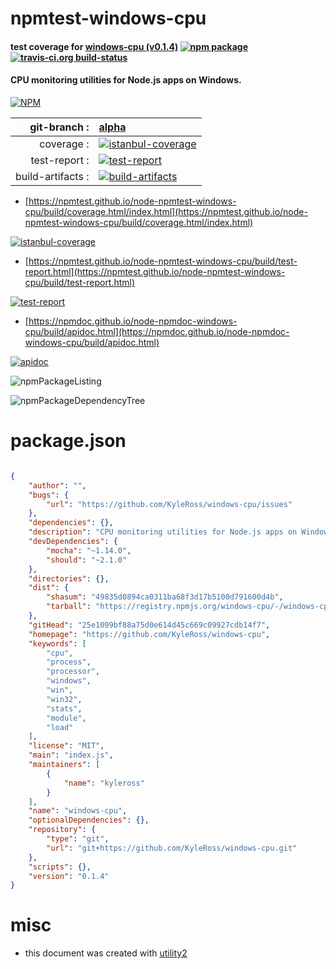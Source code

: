 # npmtest-windows-cpu

#### test coverage for  [windows-cpu (v0.1.4)](https://github.com/KyleRoss/windows-cpu)  [![npm package](https://img.shields.io/npm/v/npmtest-windows-cpu.svg?style=flat-square)](https://www.npmjs.org/package/npmtest-windows-cpu) [![travis-ci.org build-status](https://api.travis-ci.org/npmtest/node-npmtest-windows-cpu.svg)](https://travis-ci.org/npmtest/node-npmtest-windows-cpu)

#### CPU monitoring utilities for Node.js apps on Windows.

[![NPM](https://nodei.co/npm/windows-cpu.png?downloads=true&downloadRank=true&stars=true)](https://www.npmjs.com/package/windows-cpu)

| git-branch : | [alpha](https://github.com/npmtest/node-npmtest-windows-cpu/tree/alpha)|
|--:|:--|
| coverage : | [![istanbul-coverage](https://npmtest.github.io/node-npmtest-windows-cpu/build/coverage.badge.svg)](https://npmtest.github.io/node-npmtest-windows-cpu/build/coverage.html/index.html)|
| test-report : | [![test-report](https://npmtest.github.io/node-npmtest-windows-cpu/build/test-report.badge.svg)](https://npmtest.github.io/node-npmtest-windows-cpu/build/test-report.html)|
| build-artifacts : | [![build-artifacts](https://npmtest.github.io/node-npmtest-windows-cpu/glyphicons_144_folder_open.png)](https://github.com/npmtest/node-npmtest-windows-cpu/tree/gh-pages/build)|

- [https://npmtest.github.io/node-npmtest-windows-cpu/build/coverage.html/index.html](https://npmtest.github.io/node-npmtest-windows-cpu/build/coverage.html/index.html)

[![istanbul-coverage](https://npmtest.github.io/node-npmtest-windows-cpu/build/screenCapture.buildCi.browser.%252Ftmp%252Fbuild%252Fcoverage.lib.html.png)](https://npmtest.github.io/node-npmtest-windows-cpu/build/coverage.html/index.html)

- [https://npmtest.github.io/node-npmtest-windows-cpu/build/test-report.html](https://npmtest.github.io/node-npmtest-windows-cpu/build/test-report.html)

[![test-report](https://npmtest.github.io/node-npmtest-windows-cpu/build/screenCapture.buildCi.browser.%252Ftmp%252Fbuild%252Ftest-report.html.png)](https://npmtest.github.io/node-npmtest-windows-cpu/build/test-report.html)

- [https://npmdoc.github.io/node-npmdoc-windows-cpu/build/apidoc.html](https://npmdoc.github.io/node-npmdoc-windows-cpu/build/apidoc.html)

[![apidoc](https://npmdoc.github.io/node-npmdoc-windows-cpu/build/screenCapture.buildCi.browser.%252Ftmp%252Fbuild%252Fapidoc.html.png)](https://npmdoc.github.io/node-npmdoc-windows-cpu/build/apidoc.html)

![npmPackageListing](https://npmtest.github.io/node-npmtest-windows-cpu/build/screenCapture.npmPackageListing.svg)

![npmPackageDependencyTree](https://npmtest.github.io/node-npmtest-windows-cpu/build/screenCapture.npmPackageDependencyTree.svg)



# package.json

```json

{
    "author": "",
    "bugs": {
        "url": "https://github.com/KyleRoss/windows-cpu/issues"
    },
    "dependencies": {},
    "description": "CPU monitoring utilities for Node.js apps on Windows.",
    "devDependencies": {
        "mocha": "~1.14.0",
        "should": "~2.1.0"
    },
    "directories": {},
    "dist": {
        "shasum": "49835d0894ca0311ba68f3d17b5100d791600d4b",
        "tarball": "https://registry.npmjs.org/windows-cpu/-/windows-cpu-0.1.4.tgz"
    },
    "gitHead": "25e1099bf88a75d0e614d45c669c09927cdb14f7",
    "homepage": "https://github.com/KyleRoss/windows-cpu",
    "keywords": [
        "cpu",
        "process",
        "processor",
        "windows",
        "win",
        "win32",
        "stats",
        "module",
        "load"
    ],
    "license": "MIT",
    "main": "index.js",
    "maintainers": [
        {
            "name": "kyleross"
        }
    ],
    "name": "windows-cpu",
    "optionalDependencies": {},
    "repository": {
        "type": "git",
        "url": "git+https://github.com/KyleRoss/windows-cpu.git"
    },
    "scripts": {},
    "version": "0.1.4"
}
```



# misc
- this document was created with [utility2](https://github.com/kaizhu256/node-utility2)
